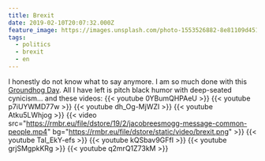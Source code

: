 ```yaml
---
title: Brexit
date: 2019-02-10T20:07:32.000Z
feature_image: https://images.unsplash.com/photo-1553526882-8e81109d4511?ixlib=rb-1.2.1&q=80&fm=jpg&crop=entropy&cs=tinysrgb&w=1080&fit=max&ixid=eyJhcHBfaWQiOjExNzczfQ
tags:
  - politics
  - brexit
  - en
---
```

I honestly do not know what to say anymore. I am so much done with this [Groundhog Day](https://en.wikipedia.org/wiki/Groundhog_Day_\(film\)#Plot). All I have left is pitch black humor with deep-seated cynicism... and these videos:
{{< youtube 0YBumQHPAeU >}}
{{< youtube p7iUYWMD77w >}}
{{< youtube dh_Og-MjWZI >}}
{{< youtube Atku5LWhjog >}}
{{< video src="https://rmbr.eu/file/dstore/19/2/jacobreesmogg-message-common-people.mp4" bg="https://rmbr.eu/file/dstore/static/video/brexit.png" >}}
{{< youtube Tal_EkY-efs >}}
{{< youtube kQSbav9GFfI >}}
{{< youtube grjSMgpkKRg >}}
{{< youtube q2mrQ1Z73kM >}}
